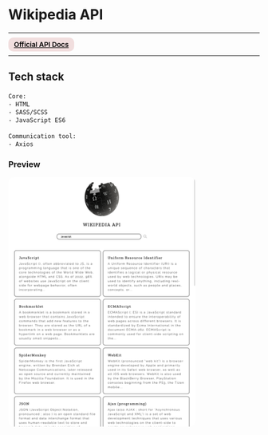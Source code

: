 # Wikipedia API

---

<div>
<a href="https://www.mediawiki.org/wiki/API:Main_page" target="_blank" rel="noopener noreferrer"
    style="padding:0.35rem 0.7rem;
    color: black;
    background: #F1DEDE;
    border-radius:10px;
    font-size:0.85rem;
    font-weight:600;">Official API Docs</a> 
</div>

---
## Tech stack

```
Core:
- HTML
- SASS/SCSS
- JavaScript ES6

Communication tool:
- Axios
```


### Preview

<img src="./preview.png" height="500" style="border-radius:10px;margin-bottom:1rem;" />